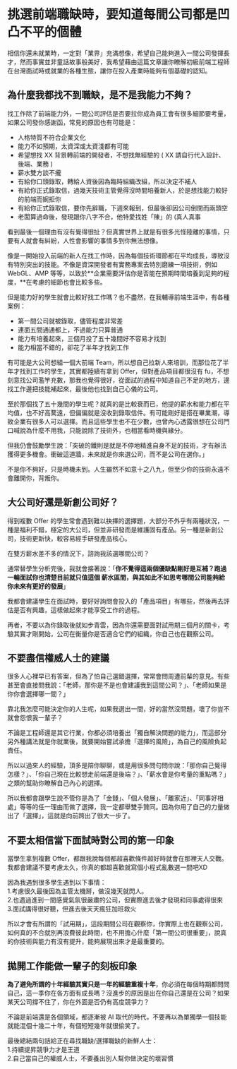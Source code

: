 # 挑選前端職缺時，要知道每間公司都是凹凸不平的個體

相信你還未就業時，一定對「業界」充滿想像，希望自己能夠進入一間公司發揮長才，然而事實並非童話故事般美好，我希望藉由這篇文章讓你瞭解初級前端工程師在台灣面試時或就業的各種生態，讓你在投入產業時能夠有個基礎的認知。

## 為什麼我都找不到職缺，是不是我能力不夠？

找工作除了前端能力外，一間公司評估是否要拉你成為員工會有很多細節要考量，如果公司發你感謝函，常見的原因也有可能是：

* 人格特質不符合企業文化
* 能力不如預期，太資深或太資淺都有可能
* 希望想找 XX 背景轉前端的開發者，不想找無經驗的 \( XX 請自行代入設計、後端、業務 \)
* 薪水雙方談不攏
* 有給你口頭錄取，轉給人資後因為臨時組織改組，所以決定不補人
* 有給你正式錄取信，過幾天技術主管覺得沒時間培養新人，於是想找能力較好的前端而婉拒你
* 有給你正式錄取信，要你先辭職，下週來報到，但最後卻因公司倒閉而兩頭空
* 老闆算過命後，發現跟你八字不合，他特愛找姓「陳」的 \(真人真事

看到最後一個理由有沒有覺得很扯？但真實世界上就是有很多光怪陸離的事情，只要有人就會有糾紛，人性會影響的事情多到你無法想像。

像是一開始投入前端的新人在找工作時，因為每個技術環節都在平均成長，導致沒有特別突出的技能。不像是資深開發者有實務專案去特別磨練一項技術，例如 WebGL、AMP 等等，以致於**企業需要評估你是否能在預期時間培養到足夠的程度，**在考慮的細節也會比較多些。

但是能力好的學生就會比較好找工作嗎？也不盡然，在我輔導前端生涯中，有各種案例：

* 第一間公司就被錄取，儘管程度非常差
* 連面五間通通都上，不過能力只算普通
* 能力有培養起來，三個月投了五十幾間好不容易才找到
* 能力相當不錯的，卻花了半年才找到工作

有可能是大公司想組一個大前端 Team，所以想自己拉新人來培訓，而那位花了半年才找到工作的學生，其實都陸續有拿到 Offer，但對產品項目都很沒有 fu，不想刻意找公司濫竽充數，那我也覺得很好，從面試的過程中知道自己不足的地方，邊找工作邊把技能補起來，最後他也找到自己心儀的公司。

至於那個找了五十幾間的學生呢？就真的是比較衰而已，他提的薪水和能力都在平均值，也不好高騖遠，但偏偏就是沒收到錄取信件。有可能剛好是搭在畢業潮，導致企業有很多人可以選擇。而且這些學生也不在少數，也曾內心透露很想在公司門口喊說為什麼不用我，只能說除了技術外，也相當看時機與緣分。

但我仍會鼓勵學生說：「突破的鐵則是就是不停地精進自身不足的技術，才有辦法獲得更多機會。衝破這道牆，未來就是你來選公司，而不是公司在選你。」

不是你不夠好，只是時機未到。人生雖然不如意十之八九，但至少你的技術永遠不會離開你，背叛你。

## 大公司好還是新創公司好？

得到複數 Offer 的學生常會遇到難以抉擇的選擇題，大部分不外乎有兩種狀況，一種是福利不錯，穩定的大公司，但並非研發而是維護固有產品。另一種是新創公司，技術更新快，較容易經手研發產品核心。

在雙方薪水差不多的情況下，諮詢我該選哪間公司？

通常替學生分析完後，我就會接著說：「**你不覺得這兩個優缺點剛好是互補？跑過一輪面試你也清楚目前就只值這個 薪水區間，與其如此不如思考哪間公司能夠給你未來有更好的發展**」

我都會建議學生在面試時，要好好詢問會投入的「產品項目」有哪些，然後再去評估是否有興趣，這樣做起來才能享受工作的過程。

再者，不要以為你錄取後就如步青雲，因為你還需要面對試用期三個月的關卡，考驗其實才剛開始，公司在衡量你是否適合它們的組織，你自己也在觀察公司。

## 不要盡信權威人士的建議

很多人心裡早已有答案，但為了怕自己選錯選擇，常常會問周遭前輩的意見。有些甚至會直接問我說：「老師，那你是不是也會建議我到這間公司？」、「老師如果是你你會選擇哪一間？」

靠北我怎麼可能決定你的人生呢，如果我選出一間，好的當然沒問題，壞了你豈不就會怨恨我一輩子？

不論是工程師還是其它行業，你都必須培養出「獨自解決問題的能力」，而這部分另外種講法就是你就業後，就要開始嘗試承擔「選擇的風險」，為自己的風險負起責任。

所以以過來人的經驗，頂多是陪你聊聊，或是用很多問句問你說：「那你自己覺得怎樣？」、「你自己現在比較想走前端還是後端？」、「薪水會是你考量的重點嗎？」之類的幫助你瞭解自己內心的選擇。

所以我都會跟學生說不管你是為了「金錢」、「個人發展」、「離家近」、「同事好相處」等等的任一理由而做了選擇，我一定都舉雙手贊同。因為你用了自己的力量做出了「選擇」，這就是向前跨出了很大一步了。

## 不要太相信當下面試時對公司的第一印象

當學生拿到複數 Offer，都跟我說每個都超喜歡條件超好時就會在那裡天人交戰。我都會建議不要考慮太久，你真的都超喜歡就寫個小程式亂數選一間吧XD

因為我遇到很多學生遇到以下事情：  
1.考慮很久最後因為主管太機掰，做沒幾天就閃人。  
2.也遇過進到一間感覺氣氛很嚴肅的公司，但實際進去後才發現和同事處得很來  
3.面試講得很好聽，但進去後天天瘋狂加班救火

所以才會有所謂的「試用期」，這段期間公司在觀察你，你實際上也在觀察公司，如何真的不合就別再浪費彼此時間，也不用擔心什麼「第一間公司很重要」，說真的你技術與能力有沒有提升，能夠展現出來才是最重要的。

## 拋開工作能做一輩子的刻板印象

**為了避免所謂的十年經驗其實只是一年的經驗重複十年**，你必須在每個時期都問問自己，這一季你在各方面有成長嗎？沒進步的原因是出在你自己還是在公司？如果某天公司撐不住了，你在外面是否仍有高度競爭力？

不論是前端還是各個領域，都逐漸被 AI 取代的時代，不要再以為單獨學一個技能就能混個十幾二十年，有個短短幾年就很偷笑了。

最後總結兩句話給正在尋找職缺/選擇職缺的新鮮人士：  
1.持續提昇競爭力才是王道  
2.自己當自己的權威人士，不要養出別人幫你做決定的壞習慣

